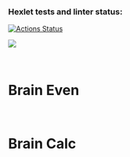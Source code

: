 ### Hexlet tests and linter status:
[![Actions Status](https://github.com/DeXXteR73/frontend-project-lvl1/workflows/hexlet-check/badge.svg)](https://github.com/DeXXteR73/frontend-project-lvl1/actions)

<a href="https://codeclimate.com/github/DeXXteR73/frontend-project-lvl1/maintainability"><img src="https://api.codeclimate.com/v1/badges/fe69c4f397b10062bece/maintainability" /></a>

<br><h1>Brain Even</h1>
<script id="asciicast-9fVtBClnkEakGFJTcbihmye0r" src="https://asciinema.org/a/9fVtBClnkEakGFJTcbihmye0r.js" async></script>
<br><h1>Brain Calc</h1>
<script id="asciicast-15WVrqKfVS0tfzeyXT8iBq1MA" src="https://asciinema.org/a/15WVrqKfVS0tfzeyXT8iBq1MA.js" async></script>